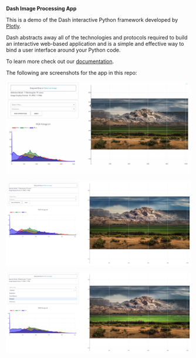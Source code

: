**Dash Image Processing App**

This is a demo of the Dash interactive Python framework developed by [Plotly](https://plot.ly/).

Dash abstracts away all of the technologies and protocols required to build an interactive web-based application and is a simple and effective way to bind a user interface around your Python code.

To learn more check out our [documentation](https://plot.ly/dash).

The following are screenshots for the app in this repo:

![animated1](images/animated1.gif)

![screenshot1](images/screenshot1.png)

![screenshot2](images/screenshot2.png)

